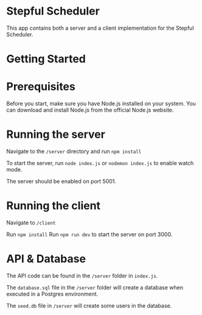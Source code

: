 # Stepful Scheduler

This app contains both a server and a client implementation for the Stepful Scheduler.

# Getting Started

# Prerequisites
Before you start, make sure you have Node.js installed on your system. You can download and install Node.js from the official Node.js website.

# Running the server
Navigate to the `/server` directory and run `npm install`

To start the server, run `node index.js` or `nodemon index.js` to enable watch mode. 

The server should be enabled on port 5001.

# Running the client 
Navigate to `/client`

Run `npm install`
Run `npm run dev` to start the server on port 3000.

# API & Database

The API code can be found in the `/server` folder in `index.js`.

The `database.sql` file in the `/server` folder will create a database when executed in a Postgres environment.

The `seed.db` file in `/server` will create some users in the database.